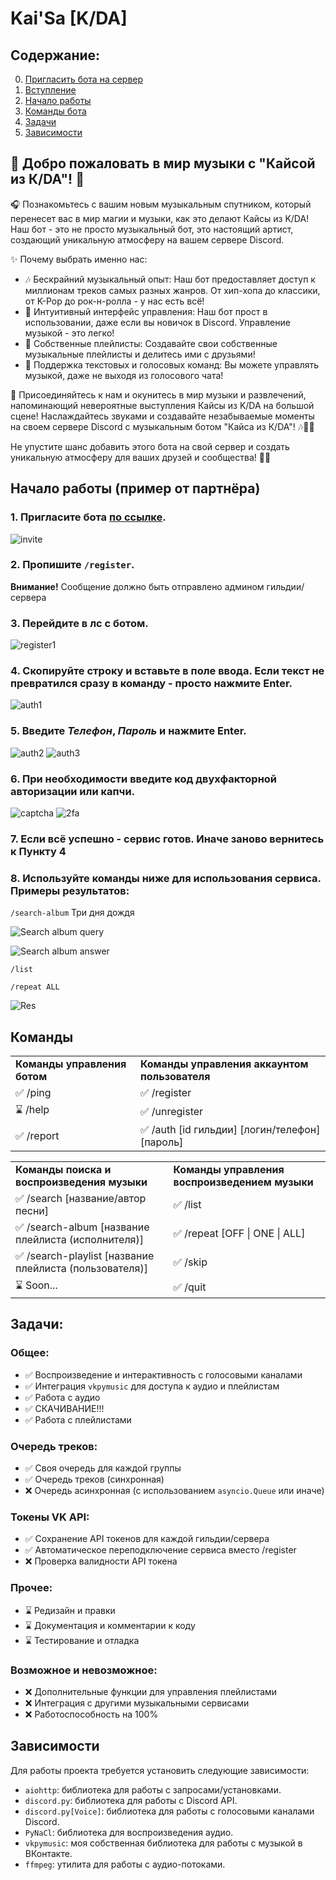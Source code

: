 # Kai'Sa [K/DA]
## Содержание:
0. [Пригласить бота на сервер](https://discord.com/api/oauth2/authorize?client_id=1147834135918956577&permissions=2150664192&scope=bot%20applications.commands)
1. [Вступление](#intro)
2. [Начало работы](#start)
3. [Команды бота](#commands)
4. [Задачи](#tasks)
5. [Зависимости](#requirements)

## 🎵 Добро пожаловать в мир музыки с "Кайсой из К/DA"! 🎵 <a name="intro"></a>

🎧 Познакомьтесь с вашим новым музыкальным спутником, который перенесет вас в мир магии и музыки, как это делают Кайсы из K/DA! Наш бот - это не просто музыкальный бот, это настоящий артист, создающий уникальную атмосферу на вашем сервере Discord.

✨ Почему выбрать именно нас:
- 🎶 Бескрайний музыкальный опыт: Наш бот предоставляет доступ к миллионам треков самых разных жанров. От хип-хопа до классики, от K-Pop до рок-н-ролла - у нас есть всё!
- 🤖 Интуитивный интерфейс управления: Наш бот прост в использовании, даже если вы новичок в Discord. Управление музыкой - это легко!
- 🎵 Собственные плейлисты: Создавайте свои собственные музыкальные плейлисты и делитесь ими с друзьями!
- 🌟 Поддержка текстовых и голосовых команд: Вы можете управлять музыкой, даже не выходя из голосового чата!

🎉 Присоединяйтесь к нам и окунитесь в мир музыки и развлечений, напоминающий невероятные выступления Кайсы из K/DA на большой сцене! Наслаждайтесь звуками и создавайте незабываемые моменты на своем сервере Discord с музыкальным ботом "Кайса из К/DA"! 🎶💃🎤

Не упустите шанс добавить этого бота на свой сервер и создать уникальную атмосферу для ваших друзей и сообщества! 🚀🎵

## Начало работы (пример от партнёра) <a name="start"></a>

### 1. Пригласите бота [<b>по ссылке</b>](https://discord.com/api/oauth2/authorize?client_id=1147834135918956577&permissions=2150664192&scope=bot%20applications.commands).
![invite](source/img/invite.png)

### 2. Пропишите `/register`. 
**Внимание!** Сообщение должно быть отправлено админом гильдии/сервера

### 3. Перейдите в лс с ботом.
![register1](source/img/register.png)

### 4. Скопируйте строку и вставьте в поле ввода. Если текст не превратился сразу в команду - просто нажмите Enter.
![auth1](source/img/auth1.png)

### 5. Введите <i>Телефон</i>, <i>Пароль</i> и нажмите Enter.
![auth2](source/img/auth2.png)
![auth3](source/img/auth3.png)

### 6. При необходимости введите код двухфакторной авторизации или капчи.
![captcha](source/img/captcha.png)
![2fa](source/img/2fa.png)

### 7. Если всё успешно - сервис готов. Иначе заново вернитесь к **Пункту 4**

### 8. Используйте команды ниже для использования сервиса. Примеры результатов:

`/search-album` Три дня дождя

![Search album query](source/img/saq.png)

![Search album answer](source/img/saa.png)

`/list`

`/repeat ALL`

![Res](source/img/res.png)

## Команды <a name="commands"></a>
<table>
  <tr>
    <td><b>Команды управления ботом</b></td>
    <td><b>Команды управления аккаунтом пользователя</b></td>
  </tr>
  <tr>
    <td>✅ /ping</td>
    <td>✅ /register</td>
  </tr>
  <tr>
    <td>⌛ /help</td>
    <td>✅ /unregister</td>
  </tr>
  <tr>
    <td>✅ /report</td>
    <td>✅ /auth [id гильдии] [логин/телефон] [пароль]</td>
  </tr>
</table>

<table>
  <tr>
    <td><b>Команды поиска и воспроизведения музыки</b></td>
    <td><b>Команды управления воспроизведением музыки</b></td>
  </tr>
  <tr>
    <td>✅ /search [название/автор песни]</td>
    <td>✅ /list</td>
  </tr>
  <tr>
    <td>✅ /search-album [название плейлиста (исполнителя)]</td>
    <td>✅ /repeat [OFF | ONE | ALL]</td>
  </tr>
  <tr>
    <td>✅ /search-playlist [название плейлиста (пользователя)]</td>
    <td>✅ /skip</td>
  </tr>
  <tr>
    <td>⌛ Soon...</td>
    <td>✅ /quit</td>
  </tr>
</table>

## Задачи: <a name="tasks"></a>
### Общее:
- ✅ Воспроизведение и интерактивность с голосовыми каналами
- ✅ Интеграция `vkpymusic` для доступа к аудио и плейлистам
- ✅ Работа с аудио
- ✅ СКАЧИВАНИЕ!!!
- ✅ Работа с плейлистами

### Очередь треков:
- ✅ Своя очередь для каждой группы
- ✅ Очередь треков (синхронная)
- ❌ Очередь асинхронная (с использованием `asyncio.Queue` или иначе)

### Токены VK API:
- ✅ Сохранение API токенов для каждой гильдии/сервера
- ✅ Автоматическое переподключение сервиса вместо /register
- ❌ Проверка валидности API токена

### Прочее:
- ⌛ Редизайн и правки
- ⌛ Документация и комментарии к коду
- ⌛ Тестирование и отладка

### Возможное и невозможное:
- ❌ Дополнительные функции для управления плейлистами
- ❌ Интеграция с другими музыкальными сервисами
- ❌ Работоспособность на 100%

## Зависимости <a name="requirements"></a>
Для работы проекта требуется установить следующие зависимости:

- `aiohttp`: библиотека для работы с запросами/установками.
- `discord.py`: библиотека для работы с Discord API.
- `discord.py[Voice]`: библиотека для работы с голосовыми каналами Discord.
- `PyNaCl`: библиотека для воспроизведения аудио.
- `vkpymusic`: моя собственная библиотека для работы с музыкой в ВКонтакте.
- `ffmpeg`: утилита для работы с аудио-потоками.
